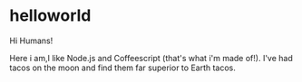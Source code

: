 # helloworld

Hi Humans!

Here i am,I like Node.js and Coffeescript (that's what i'm made of!).
I've had tacos on the moon and find them far superior to Earth tacos.
